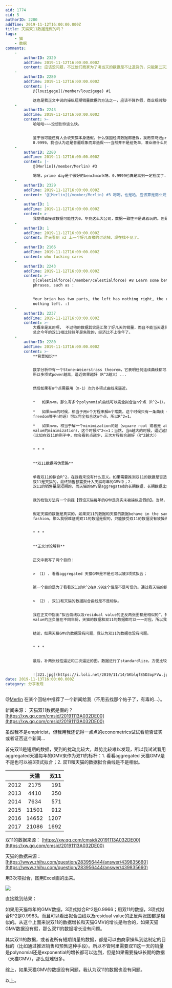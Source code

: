 ```yaml
---
aid: 1774
cid: 5
authorID: 2280
addTime: 2019-11-12T16:00:00.000Z
title: 天猫双11数据是假的吗？
tags:
    - 猫
    - 数据
comments:
    -
        authorID: 2329
        addTime: 2019-11-12T16:00:00.000Z
        content: 应该没问题，不过他们商家为了凑当天的数据是不让退货的，只能第二天退货，我朋友就是买错了，当时不给退，昨天才退的货，感觉这样也算是在作假吧
    -
        authorID: 2280
        addTime: 2019-11-12T16:00:00.000Z
        content: |-
            @[louzigege](/member/louzigege) #1

            这也是我正文中说的操纵短期销量数据的方法之一，应该不算作假，商业规则和行为吧...
    -
        authorID: 2243
        addTime: 2019-11-12T16:00:00.000Z
        content: >-
            哈哈哈~~~没想到你这么快。


            鉴于很可能还有人会说天猫本身造假，什么强国经济数据都造假，我用亚马逊prime day 5年数据 3 次方拟合得到的R^2 =
            0.9999。我也认为这是普遍现象而非造假~~~当然并不是给免单，凑业绩什么的洗地。
    -
        authorID: 2280
        addTime: 2019-11-12T16:00:00.000Z
        content: |-
            @[Merlin](/member/Merlin) #3

            嗯嗯，prime day是个很好的benchmark呀。0.9999也真是高到一定程度了...
    -
        authorID: 2329
        addTime: 2019-11-12T16:00:00.000Z
        content: '@[Merlin](/member/Merlin) #3 嗯嗯，也是哈，应该算是商业规则'
    -
        authorID: 1
        addTime: 2019-11-12T16:00:00.000Z
        content: >-
            我觉得直接改数据可能性为0，毕竟这么大公司，数据一致性不是说着玩的。但是好像阿里双十一不能退货（好像有的也说能退），这个成交额明显是夸大的。
    -
        authorID: 1
        addTime: 2019-11-12T16:00:00.000Z
        content: 昨天看到 v2 上一个好几百楼的讨论帖，现在找不见了。
    -
        authorID: 2166
        addTime: 2019-11-12T16:00:00.000Z
        content: who fucking cares
    -
        authorID: 2243
        addTime: 2019-11-12T16:00:00.000Z
        content: >-
            @[celestialforce](/member/celestialforce) #8 Learn some better
            phrases, such as :


            Your brian has two parts, the left has nothing right, the right has
            nothing left. :)
    -
        authorID: 2237
        addTime: 2019-11-12T16:00:00.000Z
        content: >-
            大概率是真的啊， 不过他的数据其实是汇聚了好几天的销量，而且不能当天退货， 而且增速下降明显，
            总之今年的双11相比较往年是失败的，经济比不上往年了。
    -
        authorID: 2280
        addTime: 2019-11-13T16:00:00.000Z
        content: >-
            **背景知识**


            数学分析中有一个Stone–Weierstrass theorem，它表明任何连续曲线都可以用多项式来逼近...
            所以多项式power越高，逼近效果越好（R^2越大）...


            然后如果有n个点需要用（m-1）次的多项式曲线来逼近。


            *   如果n<m，那么有多个polynomial曲线可以完全拟合这n个点（R^2=1）。
                
            *   如果n=m的时候，相当于用n个方程来解m个常数，这个时候只有一条曲线（如果degree of
            freedom等于n的话）可以完全拟合这n个点，所以R^2=1。
                
            *   如果n>m，相当于解一个minimization问题（square root 或者是 absolute
            value的minimization），这个时候R^2<=1；当然，当m越大的时候，逼近越好（R^2越高）...
            (比如在双11的例子中，你会看到点越少，三次方程拟合越好（R^2越大））
                

            * * *


            **双11数据辨伪思路**


            单看双11的拟合R^2，在我看来没有什么意义。如果需要推测双11的数据是否造假，需要一个真实的非造假的benchmark。我选的是天猫的每年GMV。两个原因：1.
            双11是天猫的，最终销售额需要计入天猫每年的GMV中；2.
            双11的销售量是短期的，而天猫的GMV是aggregated的长期数据，长期数据比短期数据更难造假。


            我的检验方法有一个前提【假设天猫每年的GMV是真实未被操纵造假的】。当然，如果你要说用accounting或者operation的方法也可以操纵每年的GMV，我也承认没错，所有的商业数据都可以操纵；但是和短期数据比起来，操纵对长期数据的影响来说更小。


            假定天猫的数据是真实的，如果双11的数据和天猫的数据behave in the same
            fashion。那么我很难证明双11的数据是假的，只能接受双11的数据没有被操纵这个前提假设。


            * * *


            **正文讨论解释**


            正文中我写了两个目的：


            > （1）. 看看aggregated 天猫GMV是不是也可以被3项式拟合；


            第一个目的是为了看看双11的R^2在0.99这个值是不是可信的。通过看天猫的数据R^2也在0.99附近（ref：正文第一个图），所以我觉得双11的数据在0.99附近没有问题。


            > （2）. 双11和天猫的数据拟合曲线是不是相似。


            我在正文中指出“拟合曲线以及residual value的正反两张图都是相似的”。特别是residual
            value的正负值在不同年份，天猫的数据和双11的数据都可以一一对应。所以我觉得双11的数据“数据增长和天猫GMV的增长是吻合的”。当然，可以更科学地去做redidual分析，或者用log等变化多做几次分析，有兴趣的人自己去看看...


            结论，如果天猫GMV的数据没有问题，我认为双11的数据也没有问题。


            * * *


            最后，补两张线性逼近和二次逼近的图。数据进行了standardlize，方便比较天猫和双11的数据。


            ![321.jpg](https://i.loli.net/2019/11/14/GKblqf85D3opFVw.jpg)
date: 2019-11-13T16:00:00.000Z
category: 分享发现
---
```


@[Merlin](/member/Merlin) 在某个回帖中推荐了一个新闻给我（不用去找那个帖子了，有毒的...）。

新闻来源： 天猫双11数据是假的？ [https://xw.qq.com/cmsid/20191113A032DE00](https://xw.qq.com/cmsid/20191113A032DE00)

虽然我不是empiricist，但我用我还记得一点点的econometrics试试看能否证实或者证否这个新闻...

首先双11是短期的数据，受到的扰动比较大，趋势比较难以发现，所以我试试看用aggregated天猫每年的GMV来作为双11的标杆：1. 看看aggregated 天猫GMV是不是也可以被3项式拟合；2. 双11和天猫的数据拟合曲线是不是相似。

<table><thead><tr><th></th><th align="center">天猫</th><th align="right">双11</th></tr></thead><tbody><tr><td>2012</td><td align="center">2175</td><td align="right">191</td></tr><tr><td>2013</td><td align="center">4410</td><td align="right">350</td></tr><tr><td>2014</td><td align="center">7634</td><td align="right">571</td></tr><tr><td>2015</td><td align="center">11501</td><td align="right">912</td></tr><tr><td>2016</td><td align="center">14652</td><td align="right">1207</td></tr><tr><td>2017</td><td align="center">21086</td><td align="right">1692</td></tr></tbody></table>

双11的数据来源： [https://xw.qq.com/cmsid/20191113A032DE00](https://xw.qq.com/cmsid/20191113A032DE00)

天猫的数据来源： [https://www.zhihu.com/question/283956444/answer/439835660](https://www.zhihu.com/question/283956444/answer/439835660)

用3次项拟合，图用Excel画的出来。

![](https://i.loli.net/2019/11/13/tHf9c3i4lezu5pA.jpg)

直接跳到结果：

如果用天猫每年的GMV数据，3项式拟合R^2是0.9966；用双11的数据，3项式拟合R^2是0.9983。而且可以看出拟合曲线以及residual value的正反两张图都是相似的。从这个上面来说双11的数据增长和天猫GMV的增长是吻合的，如果天猫GMV数据没有假，那么双11的数据增长没有问题。

其实双11的数据，或者说所有短期销量的数据，都是可以由商家操纵到达制定的目标的（比如通过推迟销售和预售这种手段）。所以不管阿里需要双11这一天的销量是polynomial还是exponential的增长都可以达到，但是如果需要操纵长期的数据（天猫GMV），那么就难很多。

综上，如果天猫GMV的数据没有问题，我认为双11的数据也没有问题。

以上。
